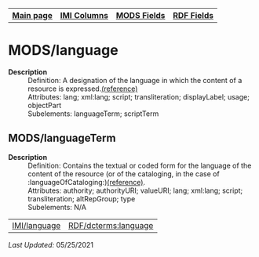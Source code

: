 <!DOCTYPE html>
<html>

<body>
<table style="width:100%">
  <tr>
    <th><a href="index.md">Main page</a></th>
	<th><a href="IMI.md">IMI Columns</a></th>
    <th><a href="MODS.md">MODS Fields</a></th>
    <th><a href="RDF.md">RDF Fields</a></th>
  </tr>
</table>
<h1>MODS/language</h1>
<dl>
  <dt><b>Description</b></dt>
  <dd>Definition: A designation of the language in which the content of a resource is expressed.<a href="https://www.loc.gov/standards/mods/userguide/language.md">(reference)</a>
</dd>
  <dd>Attributes:  lang; xml:lang; script; transliteration; displayLabel; usage; objectPart</dd>
  <dd>Subelements:  languageTerm; scriptTerm</dd>
<h2>MODS/languageTerm</h2>
<dl>
  <dt><b>Description</b></dt>
  <dd>Definition: Contains the textual or coded form for the language of the content of the resource (or of the cataloging, in the case of :languageOfCataloging:)<a href="https://www.loc.gov/standards/mods/userguide/language.md#languageterm">(reference)</a>.</dd>
  <dd>Attributes:  authority; authorityURI; valueURI; lang; xml:lang; script; transliteration; altRepGroup; type</dd>
  <dd>Subelements:  N/A</dd>
</dl>
<table>
   <tr>
    <td><a href="language.md">IMI/language</a></td>
    <td><a href="rdf.dcterms.language.md">RDF/dcterms:language</a></td>
  </tr>
</table>
<p><i>Last Updated: </i>05/25/2021</p>
</body>
</html>